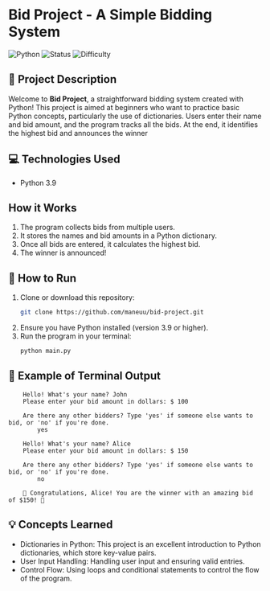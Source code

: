 # **Bid Project - A Simple Bidding System**

![Python](https://img.shields.io/badge/Python-3.9%2B-blue) ![Status](https://img.shields.io/badge/Status-Completed-brightgreen) ![Difficulty](https://img.shields.io/badge/Difficulty-Beginner-yellow)

## 📖 **Project Description**

Welcome to **Bid Project**, a straightforward bidding system created with Python! This project is aimed at beginners who want to practice basic Python concepts, particularly the use of dictionaries. Users enter their name and bid amount, and the program tracks all the bids. At the end, it identifies the highest bid and announces the winner

## 💻 **Technologies Used**

- Python 3.9

## **How it Works**

1. The program collects bids from multiple users.
2. It stores the names and bid amounts in a Python dictionary.
3. Once all bids are entered, it calculates the highest bid.
4. The winner is announced!

## 🚀 **How to Run**

1. Clone or download this repository:
   ```bash
   git clone https://github.com/maneuu/bid-project.git
   ```
2. Ensure you have Python installed (version 3.9 or higher).
3. Run the program in your terminal:
   ```bash
   python main.py
   ```

## 🔧 Example of Terminal Output

```
    Hello! What's your name? John
    Please enter your bid amount in dollars: $ 100

    Are there any other bidders? Type 'yes' if someone else wants to bid, or 'no' if you're done.
        yes

    Hello! What's your name? Alice
    Please enter your bid amount in dollars: $ 150

    Are there any other bidders? Type 'yes' if someone else wants to bid, or 'no' if you're done.
        no

    🎉 Congratulations, Alice! You are the winner with an amazing bid of $150! 🎉
```

## 💡 Concepts Learned

- Dictionaries in Python: This project is an excellent introduction to Python dictionaries, which store key-value pairs.
- User Input Handling: Handling user input and ensuring valid entries.
- Control Flow: Using loops and conditional statements to control the flow of the program.
